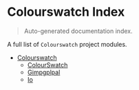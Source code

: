 # Colourswatch Index

> Auto-generated documentation index.

A full list of `Colourswatch` project modules.

- [Colourswatch](colourswatch/index.md#colourswatch)
    - [ColourSwatch](colourswatch/colourswatch.md#colourswatch)
    - [Gimpgplpal](colourswatch/gimpgplpal.md#gimpgplpal)
    - [Io](colourswatch/io.md#io)
